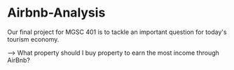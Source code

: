 # Airbnb-Analysis
Our final project for MGSC 401 is to tackle an important question for today's tourism economy. 

--> What property should I buy property to earn the most income through AirBnb? 
